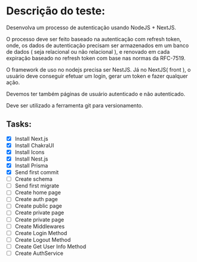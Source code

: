 # Descrição do teste:

Desenvolva um processo de autenticação usando NodeJS + NextJS.

O processo deve ser feito baseado na autenticação com refresh token, onde, os dados de autenticação precisam ser armazenados em um banco de dados ( seja relacional ou não relacional ), e renovado em cada expiração baseado no refresh token com base nas normas da RFC-7519.

O framework de uso no nodejs precisa ser NestJS. Já no NextJS( front ), o usuário deve conseguir efetuar um login, gerar um token e fazer qualquer ação.

Devemos ter também páginas de usuário autenticado e não autenticado.

Deve ser utilizado a ferramenta git para versionamento.

## Tasks:

- [x] Install Next.js
- [x] Install ChakraUI
- [x] Install Icons
- [x] Install Nest.js
- [x] Install Prisma
- [x] Send first commit
- [ ] Create schema
- [ ] Send first migrate
- [ ] Create home page
- [ ] Create auth page
- [ ] Create public page
- [ ] Create private page
- [ ] Create private page
- [ ] Create Middlewares
- [ ] Create Login Method
- [ ] Create Logout Method
- [ ] Create Get User Info Method
- [ ] Create AuthService
